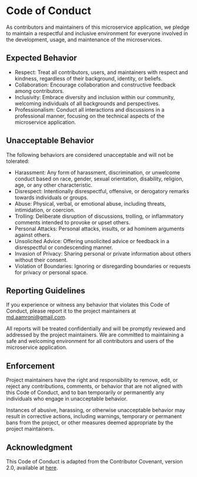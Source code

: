 # Code of Conduct

As contributors and maintainers of this microservice application, we pledge to maintain a respectful and inclusive environment for everyone involved in the development, usage, and maintenance of the microservices.

## Expected Behavior

- Respect: Treat all contributors, users, and maintainers with respect and kindness, regardless of their background, identity, or beliefs.
- Collaboration: Encourage collaboration and constructive feedback among contributors.
- Inclusivity: Embrace diversity and inclusion within our community, welcoming individuals of all backgrounds and perspectives.
- Professionalism: Conduct all interactions and discussions in a professional manner, focusing on the technical aspects of the microservice application.

## Unacceptable Behavior

The following behaviors are considered unacceptable and will not be tolerated:

- Harassment: Any form of harassment, discrimination, or unwelcome conduct based on race, gender, sexual orientation, disability, religion, age, or any other characteristic.
- Disrespect: Intentionally disrespectful, offensive, or derogatory remarks towards individuals or groups.
- Abuse: Physical, verbal, or emotional abuse, including threats, intimidation, or coercion.
- Trolling: Deliberate disruption of discussions, trolling, or inflammatory comments intended to provoke or upset others.
- Personal Attacks: Personal attacks, insults, or ad hominem arguments against others.
- Unsolicited Advice: Offering unsolicited advice or feedback in a disrespectful or condescending manner.
- Invasion of Privacy: Sharing personal or private information about others without their consent.
- Violation of Boundaries: Ignoring or disregarding boundaries or requests for privacy or personal space.

## Reporting Guidelines

If you experience or witness any behavior that violates this Code of Conduct, please report it to the project maintainers at [md.aamroni@gmail.com](mailto:md.aamroni@gmail.com).

All reports will be treated confidentially and will be promptly reviewed and addressed by the project maintainers. We are committed to maintaining a safe and welcoming environment for all contributors and users of the microservice application.

## Enforcement

Project maintainers have the right and responsibility to remove, edit, or reject any contributions, comments, or behavior that are not aligned with this Code of Conduct, and to ban temporarily or permanently any individuals who engage in unacceptable behavior.

Instances of abusive, harassing, or otherwise unacceptable behavior may result in corrective actions, including warnings, temporary or permanent bans from the project, or other measures deemed appropriate by the project maintainers.

## Acknowledgment

This Code of Conduct is adapted from the Contributor Covenant, version 2.0, available at [here](https://www.contributor-covenant.org/version/2/0/code_of_conduct.html).

